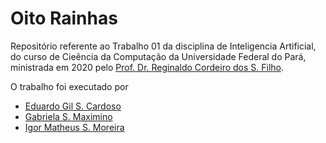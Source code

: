 # Oito Rainhas

Repositório referente ao Trabalho 01 da disciplina de Inteligencia Artificial, do curso de Cieência da Computação da Universidade Federal do Pará, ministrada em 2020 pelo [Prof. Dr. Reginaldo Cordeiro dos S. Filho](https://github.com/regicsf2010).

O trabalho foi executado por

- [Eduardo Gil S. Cardoso](https://github.com/Ygarasab/)
- [Gabriela S. Maximino](https://github.com/gabrielamaximino/)
- [Igor Matheus S. Moreira](https://github.com/imatheussm/)
